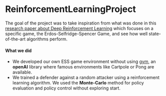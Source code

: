 # ReinforcementLearningProject

The goal of the project was to take inspiration from what was done in this [research paper about Deep Reinforcement Learning](https://arxiv.org/pdf/1711.02301.pdf) which focuses on a specific game, the Erdos-Selfridge-Spencer Game, and see how well state-of-the-art algorithms perform.

#### What we did

- We developed our own ESS game environment without using [gym](https://gym.openai.com/), an **openAI** library where famous environments like Cartpole or Pong are available.
- We trained a defender against a random attacker using a reinforcement learning algorithm. We used the **Monte-Carlo** method for policy evaluation and policy control without exploring start.


